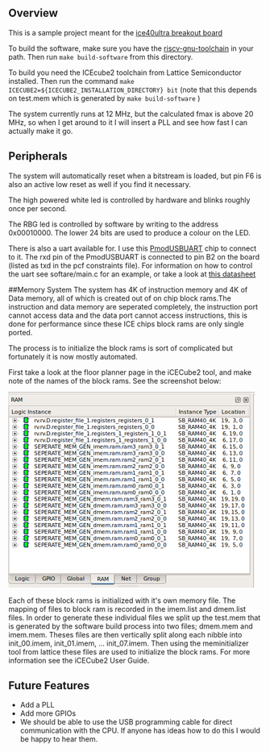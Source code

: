 ## Overview

This is a sample project meant for the [ice40ultra breakout board](http://www.latticesemi.com/en/Products/DevelopmentBoardsAndKits/iCE40UltraBreakoutBoard.aspx)

To build the software, make sure you have the [riscv-gnu-toolchain](https://github.com/riscv/riscv-gnu-toolchain)
in your path. Then run `make build-software` from this directory.


To build you need the ICEcube2 toolchain from Lattice Semiconductor installed.
Then run the command `make ICECUBE2=${ICECUBE2_INSTALLATION_DIRECTORY} bit`
(note that this depends on test.mem which is generated by `make build-software` )

The system currently runs at 12 MHz, but the calculated fmax is above 20 MHz, so when
I get around to it I will insert a PLL and see how fast I can actually make it go.

## Peripherals
The system will automatically reset when a bitstream is loaded, but pin F6 is also
an active low reset as well if you find it necessary.

The high powered white led is controlled by hardware and blinks roughly once per second.

The RBG led is controlled by software by writing to the address 0x00010000. The lower
24 bits are used to produce a colour on the LED.

There is also a uart available for. I use this [PmodUSBUART](https://digilentinc.com/Products/Detail.cfm?NavPath=2,401,928&Prod=PMOD-USB-UART)
chip to connect to it. The rxd pin of the PmodUSBUART is connected to pin B2 on the board (listed
as txd in the pcf constraints file). For information on how to control the uart see softare/main.c
for an example, or take a look at [this datasheet](http://www.latticesemi.com/~/media/LatticeSemi/Documents/ReferenceDesigns/SZ/WISHBONEUART-Documentation.pdf?document_id=32336)


##Memory System
The system has 4K of instruction memory and 4K of Data memory, all of which is created
out of on chip block rams.The instruction and data memory are seperated completely,
the instruction port cannot access data and the data port cannot access instructions,
this is done for performance since these ICE chips block rams are only single ported.

The process is to initialize the block rams is sort of complicated but fortunately it
is now mostly automated.

First take a look at the floor planner page in the iCECube2 tool, and make note of the
names of the block rams. See the screenshot below:

![screenshot](../misc/ice_ram_screenshot)

Each of these block rams is initialized with it's own memory file. The mapping of files to
block ram is recorded in the imem.list and dmem.list files. In order to generate these
individual files we split up the test.mem that is generated by the software build process
into two files; dmem.mem and imem.mem. Theses files are then vertically split along each nibble
into init_00.imem, init_01.imem, ... init_07.imem. Then using the meminitializer tool from
lattice these files are used to initialize the block rams. For more information see the
iCECube2 User Guide.


## Future Features

* Add a PLL
* Add more GPIOs
* We should be able to use the USB programming cable for direct communication with the CPU.
  If anyone has ideas how to do this I would be happy to hear them.
